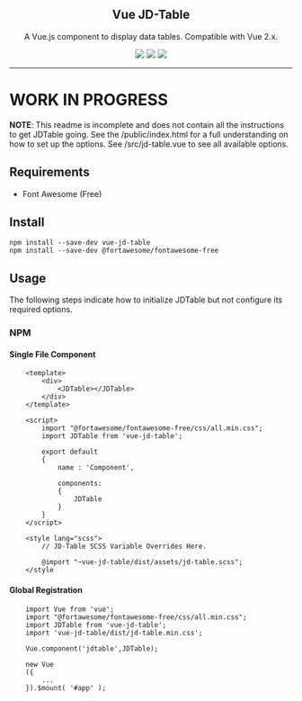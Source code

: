 <p align="center">
    <h2 align="center">Vue JD-Table</h2>
</p>

<p align="center">
    A Vue.js component to display data tables. Compatible with Vue 2.x.
</p>

<p align="center">
    <a href="https://www.npmjs.com/package/vue-jd-table"><img src="https://img.shields.io/npm/dt/vue-jd-table.svg?style=flat-square"></a>
    <a href="https://www.npmjs.com/package/vue-jd-table"><img src="https://img.shields.io/npm/v/vue-jd-table.svg?style=flat-square"></a>
    <a href="https://github.com/coderdiaz/vue-datasource/blob/master/LICENSE"><img src="https://img.shields.io/badge/license-MIT-blue.svg?style=flat-square"></a>
</p>

---

# WORK IN PROGRESS
**NOTE**: This readme is incomplete and does not contain all the instructions to get JDTable going. See the /public/index.html for a full understanding on how to set up the options. See /src/jd-table.vue to see all available options.

## Requirements

- Font Awesome (Free)

## Install

```
npm install --save-dev vue-jd-table
npm install --save-dev @fortawesome/fontawesome-free
```

## Usage

The following steps indicate how to initialize JDTable but not configure its required options.

### NPM

#### Single File Component
```
    <template>
        <div>
            <JDTable></JDTable>
        </div>
    </template>
    
    <script>
        import "@fortawesome/fontawesome-free/css/all.min.css";
        import JDTable from 'vue-jd-table';
        
        export default
        {
            name : 'Component',
            
            components:
            {
                JDTable
            }
        }
    </script>
    
    <style lang="scss">
        // JD-Table SCSS Variable Overrides Here.
        
        @import "~vue-jd-table/dist/assets/jd-table.scss";
    </style
```

#### Global Registration

```
    import Vue from 'vue';
    import "@fortawesome/fontawesome-free/css/all.min.css";
    import JDTable from 'vue-jd-table';
    import 'vue-jd-table/dist/jd-table.min.css';
    
    Vue.component('jdtable',JDTable);
    
    new Vue
    ({
    	...
    }).$mount( '#app' );
```

#### <script> Tag (Direct)

```
    <script src="https://unpkg.com/vue"></script>
    <script src="vue-jd-table/dist/jd-table.min.js"></script>

    <div id="app">
        <JDTable></JDTable>
    </div>

    <script type="text/javascript">
        new Vue
        ({
            el : '#app',
        });
    </script>
```
